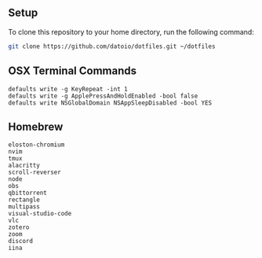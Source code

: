 ## Setup

To clone this repository to your home directory, run the following command:

```bash
git clone https://github.com/datoio/dotfiles.git ~/dotfiles
```

## OSX Terminal Commands
    defaults write -g KeyRepeat -int 1
    defaults write -g ApplePressAndHoldEnabled -bool false
    defaults write NSGlobalDomain NSAppSleepDisabled -bool YES
## Homebrew
    eloston-chromium
    nvim
    tmux
    alacritty
    scroll-reverser
    node
    obs
    qbittorrent
    rectangle
    multipass
    visual-studio-code
    vlc
    zotero
    zoom
    discord
    iina
